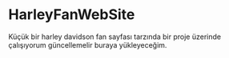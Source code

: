 # HarleyFanWebSite
Küçük bir harley davidson fan sayfası tarzında bir proje üzerinde çalışıyorum güncellemelir buraya yükleyeceğim.
